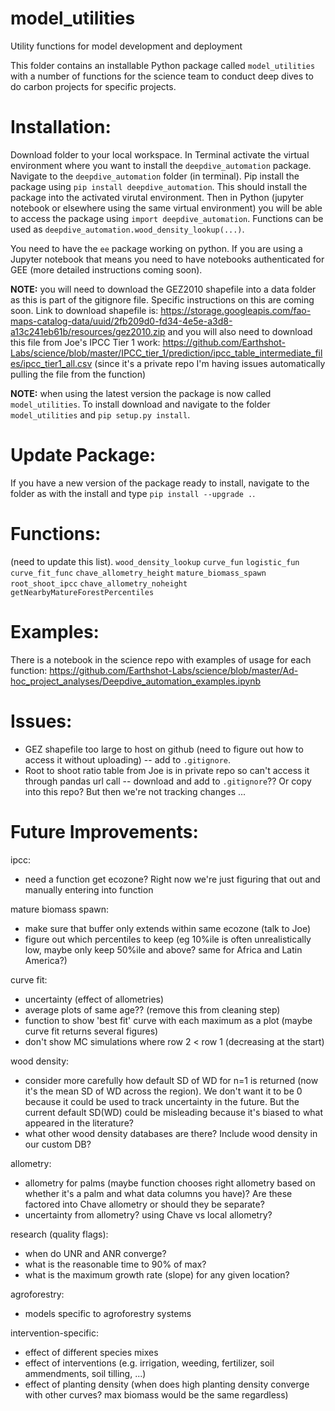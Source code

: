 # model_utilities
Utility functions for model development and deployment

This folder contains an installable Python package called `model_utilities` with a number of functions for the science team to conduct deep dives to do carbon projects for specific projects.

# Installation:
Download folder to your local workspace. In Terminal activate the virtual environment where you want to install the `deepdive_automation` package. Navigate to the `deepdive_automation` folder (in terminal). Pip install the package using `pip install deepdive_automation`. This should install the package into the activated virutal environment. Then in Python (jupyter notebook or elsewhere using the same virtual environment) you will be able to access the package using `import deepdive_automation`. Functions can be used as `deepdive_automation.wood_density_lookup(...)`.

You need to have the `ee` package working on python. If you are using a Jupyter notebook that means you need to have notebooks authenticated for GEE (more detailed instructions coming soon).

**NOTE:** you will need to download the GEZ2010 shapefile into a data folder as this is part of the gitignore file. Specific instructions on this are coming soon. Link to download shapefile is: https://storage.googleapis.com/fao-maps-catalog-data/uuid/2fb209d0-fd34-4e5e-a3d8-a13c241eb61b/resources/gez2010.zip and you will also need to download this file from Joe's IPCC Tier 1 work: https://github.com/Earthshot-Labs/science/blob/master/IPCC_tier_1/prediction/ipcc_table_intermediate_files/ipcc_tier1_all.csv (since it's a private repo I'm having issues automatically pulling the file from the function)

**NOTE:** when using the latest version the package is now called `model_utilities`. To install download and navigate to the folder `model_utilities` and `pip setup.py install`.

# Update Package:
If you have a new version of the package ready to install, navigate to the folder as with the install and type `pip install --upgrade .`.

# Functions: 
(need to update this list). 
`wood_density_lookup`
`curve_fun`
`logistic_fun`
`curve_fit_func`
`chave_allometry_height`
`mature_biomass_spawn`
`root_shoot_ipcc`
`chave_allometry_noheight`
`getNearbyMatureForestPercentiles`

# Examples:
There is a notebook in the science repo with examples of usage for each function: https://github.com/Earthshot-Labs/science/blob/master/Ad-hoc_project_analyses/Deepdive_automation_examples.ipynb 


# Issues:
- GEZ shapefile too large to host on github (need to figure out how to access it without uploading) -- add to `.gitignore`.
- Root to shoot ratio table from Joe is in private repo so can't access it through pandas url call -- download and add to `.gitignore`?? Or copy into this repo? But then we're not tracking changes ...


# Future Improvements:

ipcc:
- need a function get ecozone? Right now we're just figuring that out and manually entering into function

mature biomass spawn:
- make sure that buffer only extends within same ecozone (talk to Joe)
- figure out which percentiles to keep (eg 10%ile is often unrealistically low, maybe only keep 50%ile and above? same for Africa and Latin America?)

curve fit:
- uncertainty (effect of allometries)
- average plots of same age?? (remove this from cleaning step)
- function to show 'best fit' curve with each maximum as a plot (maybe curve fit returns several figures)
- don't show MC simulations where row 2 < row 1 (decreasing at the start)

wood density:
- consider more carefully how default SD of WD for n=1 is returned (now it's the mean SD of WD across the region). We don't want it to be 0 because it could be used to track uncertainty in the future. But the current default SD(WD) could be misleading because it's biased to what appeared in the literature?
- what other wood density databases are there? Include wood density in our custom DB?

allometry:
- allometry for palms (maybe function chooses right allometry based on whether it's a palm and what data columns you have)? Are these factored into Chave allometry or should they be separate?
- uncertainty from allometry? using Chave vs local allometry?

research (quality flags):
- when do UNR and ANR converge?
- what is the reasonable time to 90% of max?
- what is the maximum growth rate (slope) for any given location?

agroforestry:
- models specific to agroforestry systems

intervention-specific:
- effect of different species mixes
- effect of interventions (e.g. irrigation, weeding, fertilizer, soil ammendments, soil tilling, ...)
- effect of planting density (when does high planting density converge with other curves? max biomass would be the same regardless)

